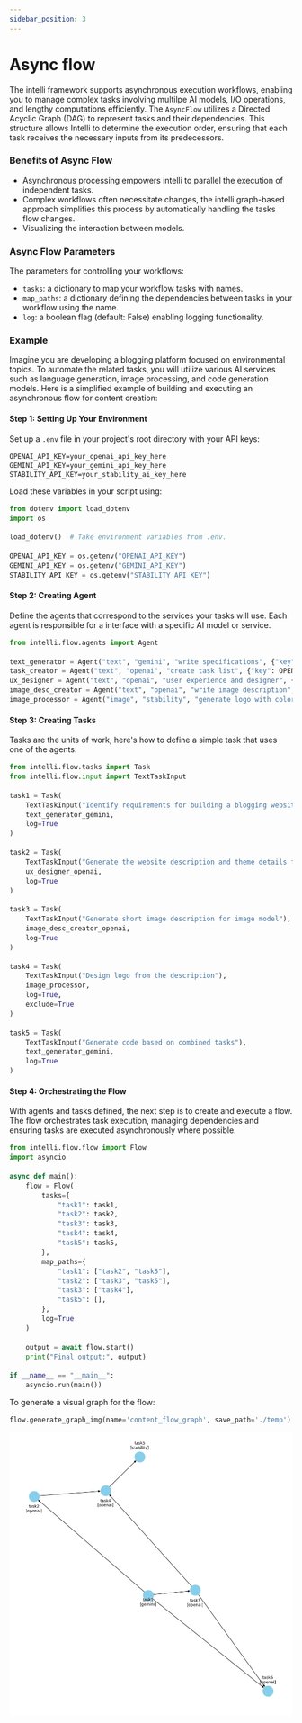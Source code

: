 ```yaml
---
sidebar_position: 3
---
```


# Async flow

The intelli framework supports asynchronous execution workflows, enabling you to manage complex tasks involving multilpe AI models, I/O operations, and lengthy computations efficiently. The `AsyncFlow` utilizes a Directed Acyclic Graph (DAG) to represent tasks and their dependencies. This structure allows Intelli to determine the execution order, ensuring that each task receives the necessary inputs from its predecessors. 

### Benefits of Async Flow
- Asynchronous processing empowers intelli to parallel the execution of independent tasks.
- Complex workflows often necessitate changes, the intelli graph-based approach simplifies this process by automatically handling the tasks flow changes.
- Visualizing the interaction between models.

### Async Flow Parameters
The parameters for controlling your workflows:
- `tasks`: a dictionary to map your workflow tasks with names.
- `map_paths`: a dictionary defining the dependencies between tasks in your workflow using the name.
- `log`: a boolean flag (default: False) enabling logging functionality. 

### Example
Imagine you are developing a blogging platform focused on environmental topics. To automate the related tasks, you will utilize various AI services such as language generation, image processing, and code generation models. Here is a simplified example of building and executing an asynchronous flow for content creation:

#### Step 1: Setting Up Your Environment

Set up a `.env` file in your project's root directory with your API keys:

```plaintext
OPENAI_API_KEY=your_openai_api_key_here
GEMINI_API_KEY=your_gemini_api_key_here
STABILITY_API_KEY=your_stability_ai_key_here
```

Load these variables in your script using:

```python
from dotenv import load_dotenv
import os

load_dotenv()  # Take environment variables from .env.

OPENAI_API_KEY = os.getenv("OPENAI_API_KEY")
GEMINI_API_KEY = os.getenv("GEMINI_API_KEY")
STABILITY_API_KEY = os.getenv("STABILITY_API_KEY")
```

#### Step 2: Creating Agent

Define the agents that correspond to the services your tasks will use. Each agent is responsible for a interface with a specific AI model or service.

```python
from intelli.flow.agents import Agent

text_generator = Agent("text", "gemini", "write specifications", {"key": GEMINI_API_KEY, "model": "gemini"})
task_creator = Agent("text", "openai", "create task list", {"key": OPENAI_API_KEY, "model": "gpt-3.5-turbo"})
ux_designer = Agent("text", "openai", "user experience and designer", {"key": OPENAI_API_KEY, "model": "gpt-3.5-turbo"})
image_desc_creator = Agent("text", "openai", "write image description", {"key": OPENAI_API_KEY, "model": "gpt-3.5-turbo"})
image_processor = Agent("image", "stability", "generate logo with colorful style", {"key": STABILITY_API_KEY})
```

#### Step 3: Creating Tasks

Tasks are the units of work, here's how to define a simple task that uses one of the agents:

```python
from intelli.flow.tasks import Task
from intelli.flow.input import TextTaskInput

task1 = Task(
    TextTaskInput("Identify requirements for building a blogging website about the environment"),
    text_generator_gemini,
    log=True
)

task2 = Task(
    TextTaskInput("Generate the website description and theme details from the requirements"),
    ux_designer_openai,
    log=True
)

task3 = Task(
    TextTaskInput("Generate short image description for image model"),
    image_desc_creator_openai,
    log=True
)

task4 = Task(
    TextTaskInput("Design logo from the description"),
    image_processor,
    log=True,
    exclude=True
)

task5 = Task(
    TextTaskInput("Generate code based on combined tasks"),
    text_generator_gemini,
    log=True
)
```

#### Step 4: Orchestrating the Flow

With agents and tasks defined, the next step is to create and execute a flow. The flow orchestrates task execution, managing dependencies and ensuring tasks are executed asynchronously where possible.

```python
from intelli.flow.flow import Flow
import asyncio

async def main():
    flow = Flow(
        tasks={
            "task1": task1,
            "task2": task2,
            "task3": task3,
            "task4": task4,
            "task5": task5,
        },
        map_paths={
            "task1": ["task2", "task5"],
            "task2": ["task3", "task5"],
            "task3": ["task4"],
            "task5": [],
        },
        log=True
    )

    output = await flow.start()
    print("Final output:", output)

if __name__ == "__main__":
    asyncio.run(main())
```

To generate a visual graph for the flow:

```python
flow.generate_graph_img(name='content_flow_graph', save_path='./temp')
```

<img src="https://raw.githubusercontent.com/intelligentnode/docs/804e1c5181f76694caaf1113282376a063492852/resources/flow_graph_img.png" width="750em"/>

